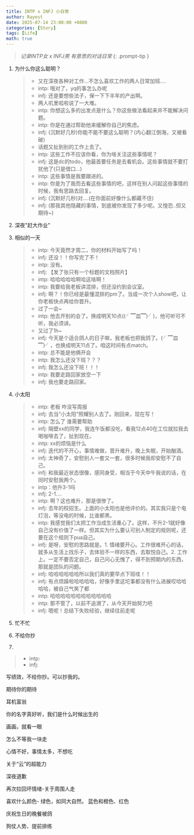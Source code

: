 ```yaml
---
title: INTP x INFJ 小日常
author: Rayest
date: 2025-07-14 23:00:00 +0800
categories: [Story]
tags: [Life]
math: true
---
```


> *记录INTP女 x INFJ男 有意思的对话日常*
{: .prompt-tip }

1. 为什么你这么聪明？
    > - 又在深夜各种对工作...不怎么喜欢工作的两人日常加班....
    > - intp: 哦对了，yq的事怎么办呢
    > - infj: 还是要想些法子，保一下下半年的产出啊。
    > - 两人叽里呱啦说了一大堆。
    > - intp: 你想这么多的出发点是什么？你这些做法看起来并不能解决问题。
    > - intp: 你是在通过帮助他来缓解你自己的焦虑。
    > - infj: (沉默好几秒)你能不能不要这么聪明？(内心翻江倒海，又被看破)
    > - 话题又扯到别的工作上去了。
    > - intp: 这些工作不应该你看，你为啥关注这些事情呢？
    > - infj: 这是dc的todo，他最首要任务是去看机会。这些事情就不要打扰他了(只是借口...)
    > - intp: 这些事情是我要跟进的。
    > - intp: 你是为了我而去看这些事情的吧，这样在别人问起这些事情的时候，我有思路去回复。
    > - infj: (沉默好几秒)对....(在你面前好像什么都藏不住)
    > - infj: (那我其他隐藏的事情，到底被你发现了多少呢。又惶恐..但又期待~)

2. 深夜"赶大作业"

3. 相似的一天

    > - intp: 今天竟然才周二，你的材料开始写了吗！
    > - infj: 还没！！你写完了不！
    > - intp: 没有。
    > - infj: 【发了张只有一个标题的文档照片】
    > - intp: 哈哈哈哈哈啊哈这啥啊！
    > - intp: 我要给我老板讲混排，但还没约到会议室。
    > - infj: 啊？！你已经是最懂混排的pm了。当成一次个人show吧，让你老板快点再给你晋升。
    > - 过了一会~
    > - intp: 他去开别的会了。换成明天10点((╯▔皿▔)╯)，他可听可不听，我必须讲。
    > - 又过了1h~
    > - infj: 今天是个适合鸽人的日子嘛，我老板也把我鸽了。(╯▔皿▔)╯，也换成明天11点了。咱这时间有点match。
    > - intp: 总不能是他俩开会
    > - intp: 我怎么还没下班？？？
    > - infj: 我怎么还没下班！！！
    > - intp: 我要走路回家放空一下
    > - infj: 我也要走路回家。

4. 小太阳

    > - intp: 老板 咋没写周报
    > - infj: 去当“小太阳”照耀别人去了。刚回来，现在写！
    > - intp: 怎么了 谁需要帮助
    > - infj: 隔壁xx的同学，我连午饭都没吃，看我12点40在工位就拉我去喝咖啡去了，扯到现在。
    > - intp: xx的烦恼是什么
    > - infj: 迭代的不开心，事情难做，晋升难升，晚上失眠，开始酗酒。
    > - infj: 太神奇了，安慰别人一套又一套，很多时候我却安慰不了自己。
    > - infj: 和我最近状态很像，感同身受，相当于今天中午我说的话，在同时安慰我两个。
    > - intp：他升3-1吗
    > - infj: 2-1....
    > - intp: 啊？这也难升，那是很惨了。
    > - infj: 去年的校招生。上面的小太阳也是他评价的。其实我只是个电灯泡，等没电的时候，比谁都黑。
    > - intp: 我感觉我们太把工作当成生活重心了。这样，不升2-1就好像自己没有价值了一样。但其实为什么要认可别人制定的规则呢，还要在这个规则下pua自己。
    > - infj: 是呀，安慰的思路就是。1. 情绪要开心。工作很难开心的话，就多从生活上找乐子，去体验不一样的东西，去取悦自己。2. 工作上。一定不要否定自己，自己问心无愧了，得不到预期内的东西，那就是团队的问题。
    > - infj: 哈哈哈哈哈哈所以我们真的要早点下班哇！！
    > - infj: 有点烦躁啦哈哈哈哈，好像手里这坨事都没有什么进展哎哈哈哈哈，被自己气笑了都
    > - intp: 哈哈哈哈哈哈哈哈哈哈哈哈
    > - intp: 那不管了，以前不追溯了，从今天开始努力吧
    > - infj: 嗯呢！总结下失败经验，继续往前走呢

5. 忙不忙
6. 不给你抄
7. 

> - intp:
> - infj:

写绩效，不给你抄。可以抄我的。

期待你的期待

耳机富翁


你的名字真好听，我们是什么时候出生的

画画，就看一眼

怎么不等我一块走

心情不好，事情太多，不想吃

关于“云”的超能力

深夜道歉

再次拉回坏情绪-关于周围人走

喜欢什么颜色- 绿色，如同大自然。 蓝色和橙色、红色

庆祝生日的晚餐被鸽

狗仗人势、提前排练